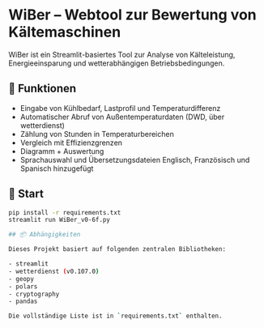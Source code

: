 # WiBer – Webtool zur Bewertung von Kältemaschinen

WiBer ist ein Streamlit-basiertes Tool zur Analyse von Kälteleistung, Energieeinsparung und wetterabhängigen Betriebsbedingungen.

## 🔧 Funktionen

- Eingabe von Kühlbedarf, Lastprofil und Temperaturdifferenz
- Automatischer Abruf von Außentemperaturdaten (DWD, über wetterdienst)
- Zählung von Stunden in Temperaturbereichen
- Vergleich mit Effizienzgrenzen
- Diagramm + Auswertung
- Sprachauswahl und Übersetzungsdateien Englisch, Französisch und Spanisch hinzugefügt

## 🚀 Start

```bash
pip install -r requirements.txt
streamlit run WiBer_v0-6f.py

## 📦 Abhängigkeiten

Dieses Projekt basiert auf folgenden zentralen Bibliotheken:

- streamlit
- wetterdienst (v0.107.0)
- geopy
- polars
- cryptography
- pandas

Die vollständige Liste ist in `requirements.txt` enthalten.
